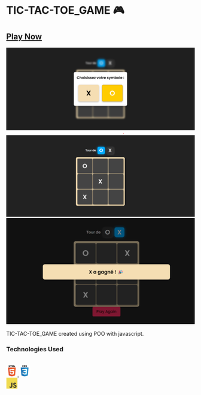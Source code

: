 # TIC-TAC-TOE_GAME 🎮

## [Play Now](https://alimar440.github.io/TIC-TAC-TOE_GAME/)

![This is an image](img/screen0.png)
![This is an image](img/screen1.png)
![This is an image](img/screen2.png)



TIC-TAC-TOE_GAME created using POO with javascript. 

### Technologies Used

</a>  &emsp;   
<a href="https://www.w3.org/html/" target="_blank" rel="noreferrer"> 
    <img src="https://raw.githubusercontent.com/devicons/devicon/master/icons/html5/html5-original-wordmark.svg" alt="html5" width="30" height="30"/> 
</a> 
<a href="https://www.w3schools.com/css/" target="_blank" rel="noreferrer"> 
    <img src="https://raw.githubusercontent.com/devicons/devicon/master/icons/css3/css3-original-wordmark.svg" alt="css3" width="30" height="30"/> 
</a>   
<a href="https://developer.mozilla.org/en-US/docs/Web/JavaScript" target="_blank" rel="noreferrer"> 
    <img src="https://raw.githubusercontent.com/devicons/devicon/master/icons/javascript/javascript-original.svg" alt="javascript" width="30" height="30"/> 
</a>

 	
